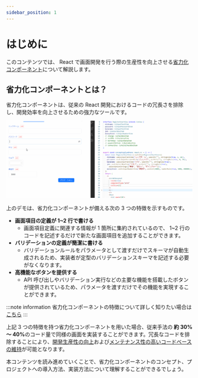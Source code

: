 ```yaml
---
sidebar_position: 1
---
```


# はじめに

このコンテンツでは、 React で画面開発を行う際の生産性を向上させる[省力化コンポーネント](省力化コンポーネントを知るへのリンク)について解説します。

## 省力化コンポーネントとは？

省力化コンポーネントは、従来の React 開発におけるコードの冗長さを排除し、開発効率を向上させるための強力なツールです。

![デモ](../static/img/demo.gif)

上のデモは、省力化コンポーネントが備える次の 3 つの特徴を示すものです。

- <strong>画面項目の定義が 1~2 行で書ける </strong>
  - 画面項目定義に関連する情報が 1 箇所に集約されているので、 1~2 行のコードを記述するだけで新たな画面項目を追加することができます。
- <strong>バリデーションの定義が簡潔に書ける </strong>
  - バリデーションルールをパラメータとして渡すだけでスキーマが自動生成されるため、実装者が定型のバリデーションスキーマを記述する必要がなくなります。
- <strong>高機能なボタンを提供する </strong>
  - API 呼び出しやバリデーション実行などの主要な機能を搭載したボタンが提供されているため、パラメータを渡すだけでその機能を実現することができます。

:::note information
省力化コンポーネントの特徴について詳しく知りたい場合は[こちら](特徴へのリンク)
:::

上記 3 つの特徴を持つ省力化コンポーネントを用いた場合、従来手法の<strong> 約 30% ～ 40%</strong>のコード量で同様の画面を実装することができます。冗長なコードを排除することにより、<u>開発生産性の向上</u>および<u>メンテナンス性の高いコードベースの維持</u>が可能となります。

本コンテンツを読み進めていくことで、省力化コンポーネントのコンセプト、プロジェクトへの導入方法、実装方法について理解することができるでしょう。
